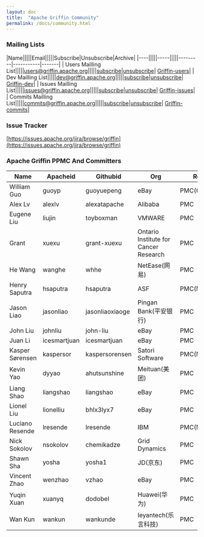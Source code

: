 ```yaml
---
layout: doc
title:  "Apache Griffin Community" 
permalink: /docs/community.html
---
```


### Mailing Lists

|Name|||||Email|||||Subscribe|Unsubscribe|Archive|
|----|||||-----|||||---------|-----------|-------|
| Users Mailling List|||||[users@griffin.apache.org](mailto:users@griffin.apache.org)|||||[subscribe](mailto:users-subscribe@griffin.apache.org)|[unsubscribe](mailto:users-unsubscribe@griffin.apache.org)| [Griffin-users](http://mail-archives.apache.org/mod_mbox/griffin-users/)|
| Dev Mailling List|||||[dev@griffin.apache.org](mailto:dev@griffin.apache.org)|||||[subscribe](mailto:dev-subscribe@griffin.apache.org)|[unsubscribe](mailto:dev-unsubscribe@griffin.apache.org)| [Griffin-dev](http://mail-archives.apache.org/mod_mbox/griffin-dev/)|
| Issues Mailling List|||||[issues@griffin.apache.org](mailto:issues@griffin.apache.org)|||||[subscribe](mailto:issues-subscribe@griffin.apache.org)|[unsubscribe](mailto:issues-unsubscribe@griffin.apache.org)| [Griffin-issues](http://mail-archives.apache.org/mod_mbox/griffin-issues/)|
| Commits Mailling List|||||[commits@griffin.apache.org](mailto:commits@griffin.apache.org)|||||[subscribe](mailto:commits-subscribe@griffin.apache.org)|[unsubscribe](mailto:commits-unsubscribe@griffin.apache.org)| [Griffin-commits](http://mail-archives.apache.org/mod_mbox/griffin-commits/)|



### Issue Tracker
[https://issues.apache.org/jira/browse/griffin](https://issues.apache.org/jira/browse/griffin)



### Apache Griffin PPMC And Committers

| Name | Apacheid | Githubid | Org | Role |
|------------------------------|--------------|-------------------------|---------------------------------------|-------------|
| William Guo | guoyp | guoyuepeng | eBay | PMC(Chair) |
| Alex Lv | alexlv | alexatapache | Alibaba | PMC |
| Eugene Liu | liujin | toyboxman | VMWARE | PMC |
| Grant | xuexu | grant-xuexu | Ontario Institute for Cancer Research | PMC |
| He Wang | wanghe | whhe | NetEase(网易) | PMC |
| Henry Saputra | hsaputra | hsaputra | ASF | PMC(Mentor) |
| Jason Liao | jasonliao | jasonliaoxiaoge | Pingan Bank(平安银行) | PMC |
| John Liu | johnliu | john-liu | eBay | PMC |
| Juan Li | icesmartjuan | icesmartjuan | eBay | PMC |
| Kasper Sørensen | kaspersor | kaspersorensen | Satori Software | PMC(Mentor) |
| Kevin Yao | dyyao | ahutsunshine | Meituan(美团) | PMC |
| Liang Shao | liangshao | liangshao | eBay | PMC |
| Lionel Liu | lionelliu | bhlx3lyx7 | eBay | PMC |
| Luciano Resende | lresende | lresende | IBM | PMC(Mentor) |
| Nick Sokolov | nsokolov | chemikadze | Grid Dynamics | PMC |
| Shawn Sha | yosha | yosha1 | JD(京东) | PMC |
| Vincent Zhao | wenzhao | vzhao | eBay | PMC |
| Yuqin Xuan | xuanyq | dodobel | Huawei(华为) | PMC |
| Wan Kun | wankun | wankunde | leyantech(乐言科技) | PMC |


